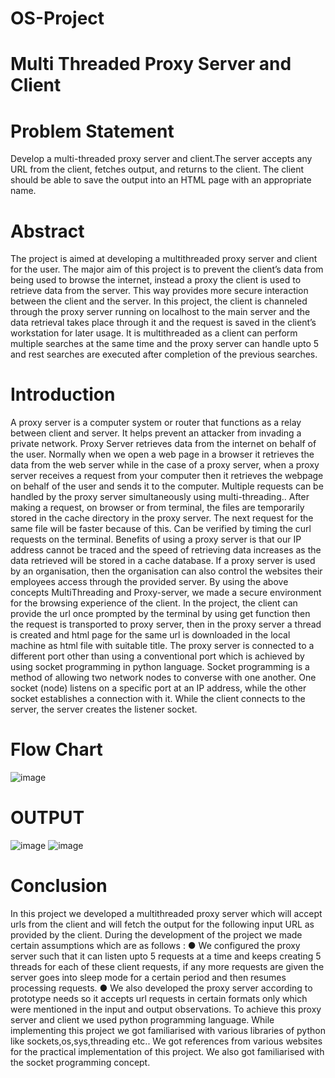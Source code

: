 # OS-Project
# Multi Threaded Proxy Server and Client
# Problem Statement
Develop a multi-threaded proxy server and client.The server accepts any URL from the client, 
fetches output, and returns to the client. The client should be able to save the output into an 
HTML page with an appropriate name.

# Abstract
The project is aimed at developing a multithreaded proxy server and client for the user. The 
major aim of this project is to prevent the client’s data from being used to browse the internet, 
instead a proxy the client is used to retrieve data from the server. This way provides more 
secure interaction between the client and the server.
In this project, the client is channeled through the proxy server running on localhost to 
the main server and the data retrieval takes place through it and the request is saved in the 
client’s workstation for later usage. It is multithreaded as a client can perform multiple searches 
at the same time and the proxy server can handle upto 5 and rest searches are executed after 
completion of the previous searches.

# Introduction
A proxy server is a computer system or router that functions as a relay between client and 
server. It helps prevent an attacker from invading a private network. Proxy Server retrieves data 
from the internet on behalf of the user. Normally when we open a web page in a browser it 
retrieves the data from the web server while in the case of a proxy server, when a proxy server 
receives a request from your computer then it retrieves the webpage on behalf of the user and 
sends it to the computer. Multiple requests can be handled by the proxy server 
simultaneously using multi-threading.. After making a request, on browser or from terminal, the 
files are temporarily stored in the cache directory in the proxy server. The next request for the 
same file will be faster because of this. Can be verified by timing the curl requests on the 
terminal.
Benefits of using a proxy server is that our IP address cannot be traced and the speed of 
retrieving data increases as the data retrieved will be stored in a cache database. If a proxy server 
is used by an organisation, then the organisation can also control the websites their employees 
access through the provided server.
By using the above concepts MultiThreading and Proxy-server, we made a secure 
environment for the browsing experience of the client. In the project, the client can provide the 
url once prompted by the terminal by using get function then the request is transported to proxy 
server, then in the proxy server a thread is created and html page for the same url is downloaded 
in the local machine as html file with suitable title. The proxy server is connected to a different 
port other than using a conventional port which is achieved by using socket programming in 
python language. Socket programming is a method of allowing two network nodes to converse 
with one another. One socket (node) listens on a specific port at an IP address, while the other 
socket establishes a connection with it. While the client connects to the server, the server creates 
the listener socket.

# Flow Chart
![image](https://user-images.githubusercontent.com/65555866/142754044-d3f0c536-2882-4f7c-8556-3018f661339d.png)
# OUTPUT
![image](https://user-images.githubusercontent.com/65555866/142754079-4bb3329e-8c7f-4c11-aa9b-bc8c33803c0e.png)
![image](https://user-images.githubusercontent.com/65555866/142754088-0764fc82-c5a8-4a8b-a158-cbe8b7d63fd2.png)
# Conclusion
In this project we developed a multithreaded proxy server which will accept urls from the client and will fetch the output for the following input URL as provided by the client. During the development of the project we made certain assumptions which are as follows :
●	We configured the proxy server such that it can listen upto 5 requests at a time and keeps creating 5 threads for each of these client requests, if any more requests are given the server goes into sleep mode for a certain period and then resumes processing requests.
●	We also developed the proxy server according to prototype needs so it accepts url requests in certain formats only which were mentioned in the input and output observations.
To achieve this proxy server and client we used python  programming language. While implementing this project we got familiarised with various libraries of python like sockets,os,sys,threading etc.. We got references from various websites for the practical implementation of this project. We also got familiarised with the socket programming concept.

